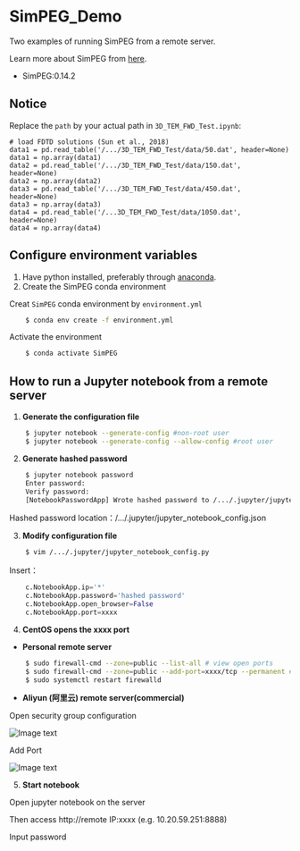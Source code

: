 # SimPEG_Demo
Two examples of running SimPEG  from a remote server.

Learn more about SimPEG from [here](https://pypi.org/project/SimPEG/).
- SimPEG:0.14.2
## Notice 
Replace the `path` by your actual path in `3D_TEM_FWD_Test.ipynb`:
```=python
# load FDTD solutions (Sun et al., 2018)
data1 = pd.read_table('/.../3D_TEM_FWD_Test/data/50.dat', header=None)
data1 = np.array(data1)
data2 = pd.read_table('/.../3D_TEM_FWD_Test/data/150.dat', header=None)
data2 = np.array(data2)
data3 = pd.read_table('/.../3D_TEM_FWD_Test/data/450.dat', header=None)
data3 = np.array(data3)
data4 = pd.read_table('/...3D_TEM_FWD_Test/data/1050.dat', header=None)
data4 = np.array(data4)
```

## Configure environment variables
1. Have python installed, preferably through [anaconda](https://www.anaconda.com/download/).
2. Create the SimPEG conda environment

Creat  `SimPEG`  conda environment by  `environment.yml`
```bash
	$ conda env create -f environment.yml
```
 Activate the environment
```bash
	$ conda activate SimPEG
```

## How to run a Jupyter notebook from a remote server
1. **Generate the configuration file**
```bash
	$ jupyter notebook --generate-config #non-root user
	$ jupyter notebook --generate-config --allow-config #root user
```
2. **Generate hashed password**
```bash
	$ jupyter notebook password
	Enter password:
	Verify password:
	[NotebookPasswordApp] Wrote hashed password to /.../.jupyter/jupyter_notebook_config.json
```    
Hashed password location：/.../.jupyter/jupyter_notebook_config.json

3. **Modify configuration file**
```bash
	$ vim /.../.jupyter/jupyter_notebook_config.py
```
Insert：
```python
	c.NotebookApp.ip='*'
	c.NotebookApp.password='hashed password'
	c.NotebookApp.open_browser=False
	c.NotebookApp.port=xxxx
```
4. **CentOS opens the xxxx port**
	
* **Personal remote server**
```bash
	$ sudo firewall-cmd --zone=public --list-all # view open ports
	$ sudo firewall-cmd --zone=public --add-port=xxxx/tcp --permanent # open xxxx port
	$ sudo systemctl restart firewalld
```
 
* **Aliyun (阿里云) remote server(commercial)**

	
Open security group configuration

![Image text](https://github.com/sustechgem/SimPEG_Demo/blob/main/3D_TEM_FWD_Test/images/安全组.png)

Add Port

![Image text](https://github.com/sustechgem/SimPEG_Demo/blob/main/3D_TEM_FWD_Test/images/添加端口.png)

5.  **Start notebook**

Open jupyter notebook on the server

Then access http://remote IP:xxxx  (e.g. 10.20.59.251:8888)

Input password





